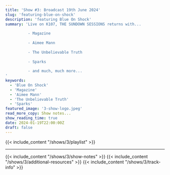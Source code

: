 ```yaml
---
title: 'Show #3: Broadcast 19th June 2024'
slug: 'featuring-blue-on-shock'
description: 'featuring Blue On Shock'
summary: 'Live on K107, THE SUNDOWN SESSIONS returns with...
 
          - Magazine
                    
          - Aimee Mann 
          
          - The Unbelievable Truth
          
          - Sparks
          
          - and much, much more...
'
keywords:
  - 'Blue On Shock'
  - 'Magazine'
  - 'Aimee Mann'
  - 'The Unbelievable Truth'
  - 'Sparks'
featured_image: '3-show-logo.jpeg'
read_more_copy: Show notes...
show_reading_time: true
date: 2024-01-19T22:00:00Z
draft: false
---
```

{{< include_content "/shows/3/playlist" >}}

---

{{< include_content "/shows/3/show-notes" >}}
{{< include_content "/shows/3/additional-resources" >}}
{{< include_content "/shows/3/track-info" >}}
